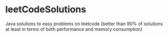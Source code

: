 # leetCodeSolutions
Java solutions to easy problems on leetcode (better than 90% of solutions at least in terms of both performance and memory consumption)  
